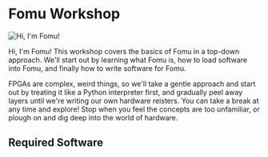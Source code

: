 # Fomu Workshop

![Hi, I'm Fomu!](img/fomu.png "Fomu logo")

Hi, I'm Fomu!  This workshop covers the basics of Fomu in a top-down approach.  We'll start out by learning what Fomu is, how to load software into Fomu, and finally how to write software for Fomu.

FPGAs are complex, weird things, so we'll take a gentle approach and start out by treating it like a Python interpreter first, and gradually peel away layers until we're writing our own hardware reisters.  You can take a break at any time and explore!  Stop when you feel the concepts are too unfamiliar, or plough on and dig deep into the world of hardware.

## Required Software